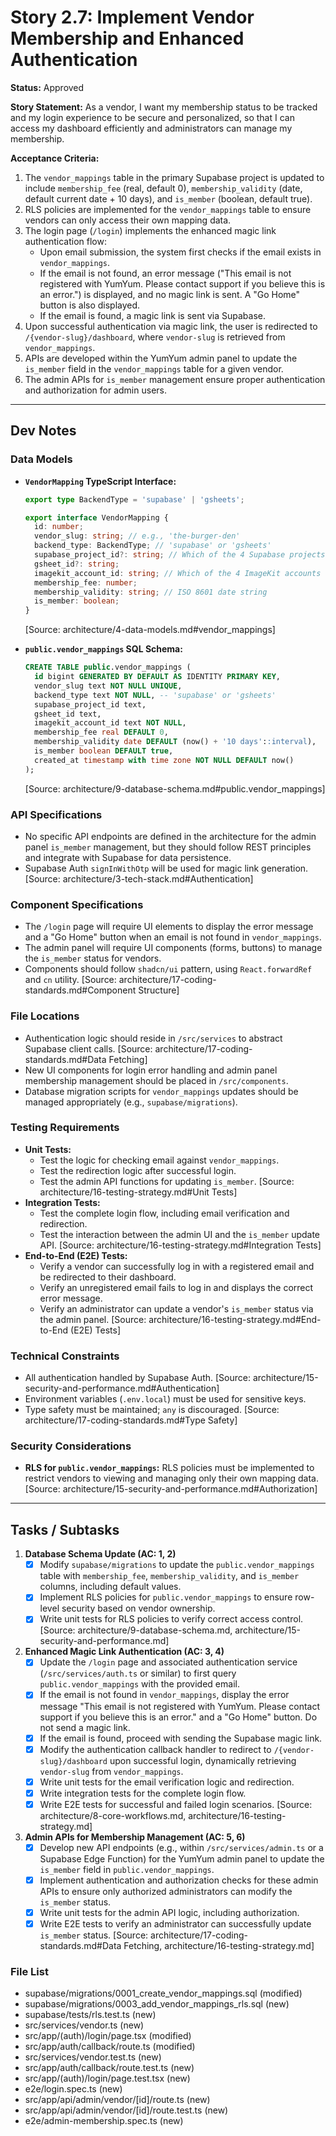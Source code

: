 <!-- Powered by BMAD™ Core -->

# Story 2.7: Implement Vendor Membership and Enhanced Authentication

**Status:** Approved

**Story Statement:** As a vendor, I want my membership status to be tracked and my login experience to be secure and personalized, so that I can access my dashboard efficiently and administrators can manage my membership.

**Acceptance Criteria:**
1.  The `vendor_mappings` table in the primary Supabase project is updated to include `membership_fee` (real, default 0), `membership_validity` (date, default current date + 10 days), and `is_member` (boolean, default true).
2.  RLS policies are implemented for the `vendor_mappings` table to ensure vendors can only access their own mapping data.
3.  The login page (`/login`) implements the enhanced magic link authentication flow:
    *   Upon email submission, the system first checks if the email exists in `vendor_mappings`.
    *   If the email is not found, an error message ("This email is not registered with YumYum. Please contact support if you believe this is an error.") is displayed, and no magic link is sent. A "Go Home" button is also displayed.
    *   If the email is found, a magic link is sent via Supabase.
4.  Upon successful authentication via magic link, the user is redirected to `/{vendor-slug}/dashboard`, where `vendor-slug` is retrieved from `vendor_mappings`.
5.  APIs are developed within the YumYum admin panel to update the `is_member` field in the `vendor_mappings` table for a given vendor.
6.  The admin APIs for `is_member` management ensure proper authentication and authorization for admin users.

---

## Dev Notes

### Data Models
*   **`VendorMapping` TypeScript Interface:**
    ```typescript
    export type BackendType = 'supabase' | 'gsheets';

    export interface VendorMapping {
      id: number;
      vendor_slug: string; // e.g., 'the-burger-den'
      backend_type: BackendType; // 'supabase' or 'gsheets'
      supabase_project_id?: string; // Which of the 4 Supabase projects
      gsheet_id?: string;
      imagekit_account_id: string; // Which of the 4 ImageKit accounts
      membership_fee: number;
      membership_validity: string; // ISO 8601 date string
      is_member: boolean;
    }
    ```
    [Source: architecture/4-data-models.md#vendor_mappings]

*   **`public.vendor_mappings` SQL Schema:**
    ```sql
    CREATE TABLE public.vendor_mappings (
      id bigint GENERATED BY DEFAULT AS IDENTITY PRIMARY KEY,
      vendor_slug text NOT NULL UNIQUE,
      backend_type text NOT NULL, -- 'supabase' or 'gsheets'
      supabase_project_id text,
      gsheet_id text,
      imagekit_account_id text NOT NULL,
      membership_fee real DEFAULT 0,
      membership_validity date DEFAULT (now() + '10 days'::interval),
      is_member boolean DEFAULT true,
      created_at timestamp with time zone NOT NULL DEFAULT now()
    );
    ```
    [Source: architecture/9-database-schema.md#public.vendor_mappings]

### API Specifications
*   No specific API endpoints are defined in the architecture for the admin panel `is_member` management, but they should follow REST principles and integrate with Supabase for data persistence.
*   Supabase Auth `signInWithOtp` will be used for magic link generation.
    [Source: architecture/3-tech-stack.md#Authentication]

### Component Specifications
*   The `/login` page will require UI elements to display the error message and a "Go Home" button when an email is not found in `vendor_mappings`.
*   The admin panel will require UI components (forms, buttons) to manage the `is_member` status for vendors.
*   Components should follow `shadcn/ui` pattern, using `React.forwardRef` and `cn` utility.
    [Source: architecture/17-coding-standards.md#Component Structure]

### File Locations
*   Authentication logic should reside in `/src/services` to abstract Supabase client calls.
    [Source: architecture/17-coding-standards.md#Data Fetching]
*   New UI components for login error handling and admin panel membership management should be placed in `/src/components`.
*   Database migration scripts for `vendor_mappings` updates should be managed appropriately (e.g., `supabase/migrations`).

### Testing Requirements
*   **Unit Tests:**
    *   Test the logic for checking email against `vendor_mappings`.
    *   Test the redirection logic after successful login.
    *   Test the admin API functions for updating `is_member`.
    [Source: architecture/16-testing-strategy.md#Unit Tests]
*   **Integration Tests:**
    *   Test the complete login flow, including email verification and redirection.
    *   Test the interaction between the admin UI and the `is_member` update API.
    [Source: architecture/16-testing-strategy.md#Integration Tests]
*   **End-to-End (E2E) Tests:**
    *   Verify a vendor can successfully log in with a registered email and be redirected to their dashboard.
    *   Verify an unregistered email fails to log in and displays the correct error message.
    *   Verify an administrator can update a vendor's `is_member` status via the admin panel.
    [Source: architecture/16-testing-strategy.md#End-to-End (E2E) Tests]

### Technical Constraints
*   All authentication handled by Supabase Auth.
    [Source: architecture/15-security-and-performance.md#Authentication]
*   Environment variables (`.env.local`) must be used for sensitive keys.
*   Type safety must be maintained; `any` is discouraged.
    [Source: architecture/17-coding-standards.md#Type Safety]

### Security Considerations
*   **RLS for `public.vendor_mappings`:** RLS policies must be implemented to restrict vendors to viewing and managing only their own mapping data.
    [Source: architecture/15-security-and-performance.md#Authorization]

---

## Tasks / Subtasks

1.  **Database Schema Update (AC: 1, 2)**
    *   [x] Modify `supabase/migrations` to update the `public.vendor_mappings` table with `membership_fee`, `membership_validity`, and `is_member` columns, including default values.
    *   [x] Implement RLS policies for `public.vendor_mappings` to ensure row-level security based on vendor ownership.
    *   [x] Write unit tests for RLS policies to verify correct access control.
    [Source: architecture/9-database-schema.md, architecture/15-security-and-performance.md]

2.  **Enhanced Magic Link Authentication (AC: 3, 4)**
    *   [x] Update the `/login` page and associated authentication service (`/src/services/auth.ts` or similar) to first query `public.vendor_mappings` with the provided email.
    *   [x] If the email is not found in `vendor_mappings`, display the error message "This email is not registered with YumYum. Please contact support if you believe this is an error." and a "Go Home" button. Do not send a magic link.
    *   [x] If the email is found, proceed with sending the Supabase magic link.
    *   [x] Modify the authentication callback handler to redirect to `/{vendor-slug}/dashboard` upon successful login, dynamically retrieving `vendor-slug` from `vendor_mappings`.
    *   [x] Write unit tests for the email verification logic and redirection.
    *   [x] Write integration tests for the complete login flow.
    *   [x] Write E2E tests for successful and failed login scenarios.
    [Source: architecture/8-core-workflows.md, architecture/16-testing-strategy.md]

3.  **Admin APIs for Membership Management (AC: 5, 6)**
    *   [x] Develop new API endpoints (e.g., within `/src/services/admin.ts` or a Supabase Edge Function) for the YumYum admin panel to update the `is_member` field in `public.vendor_mappings`.
    *   [x] Implement authentication and authorization checks for these admin APIs to ensure only authorized administrators can modify the `is_member` status.
    *   [x] Write unit tests for the admin API logic, including authorization.
    *   [x] Write E2E tests to verify an administrator can successfully update `is_member` status.
    [Source: architecture/17-coding-standards.md#Data Fetching, architecture/16-testing-strategy.md]

### File List
- supabase/migrations/0001_create_vendor_mappings.sql (modified)
- supabase/migrations/0003_add_vendor_mappings_rls.sql (new)
- supabase/tests/rls.test.ts (new)
- src/services/vendor.ts (new)
- src/app/(auth)/login/page.tsx (modified)
- src/app/auth/callback/route.ts (modified)
- src/services/vendor.test.ts (new)
- src/app/auth/callback/route.test.ts (new)
- src/app/(auth)/login/page.test.tsx (new)
- e2e/login.spec.ts (new)
- src/app/api/admin/vendor/[id]/route.ts (new)
- src/app/api/admin/vendor/[id]/route.test.ts (new)
- e2e/admin-membership.spec.ts (new)
